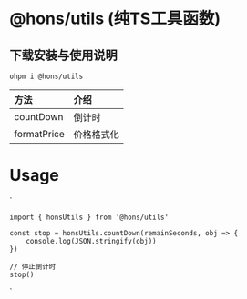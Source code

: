 # @hons/utils (纯TS工具函数)

## 下载安装与使用说明

`ohpm i @hons/utils`

| 方法          | 介绍    |
|:------------|:------|
| countDown   | 倒计时   |
| formatPrice | 价格格式化 |

# Usage

`

    import { honsUtils } from '@hons/utils'

    const stop = honsUtils.countDown(remainSeconds, obj => {
        console.log(JSON.stringify(obj))
    })

    // 停止倒计时
    stop()

`